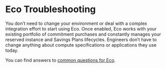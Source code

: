 # Eco Troubleshooting

You don’t need to change your environment or deal with a complex integration effort to start using Eco. Once enabled, Eco works with your existing portfolio of commitment purchases and constantly manages your reserved instance and Savings Plans lifecycles. Engineers don’t have to change anything about compute specifications or applications they use today.

You can find answers to [common questions for Eco](faqs/?id=eco).

